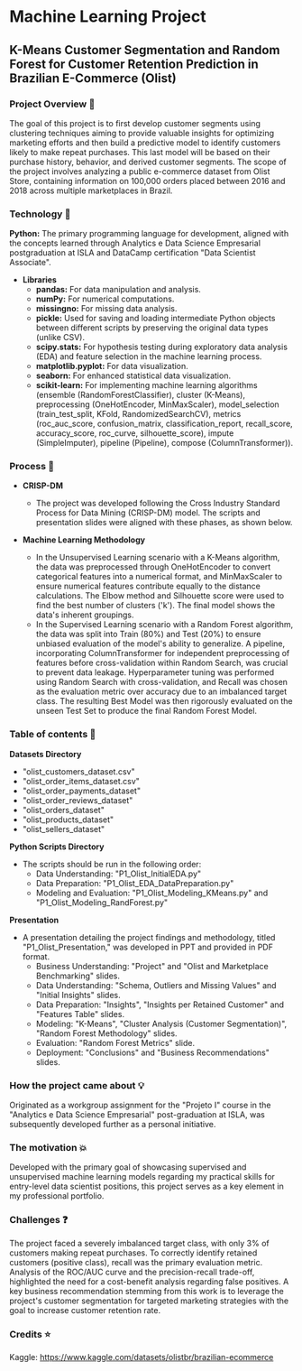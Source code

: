 # Machine Learning Project

## K-Means Customer Segmentation and Random Forest for Customer Retention Prediction in Brazilian E-Commerce (Olist)

### Project Overview 📘

The goal of this project is to first develop customer segments using clustering techniques aiming to provide valuable insights for optimizing marketing efforts and then build a predictive model to identify customers likely to make repeat purchases. This last model will be based on their purchase history, behavior, and derived customer segments. The scope of the project involves analyzing a public e-commerce dataset from Olist Store, containing information on 100,000 orders placed between 2016 and 2018 across multiple marketplaces in Brazil.


### Technology 🐼

**Python:**
The primary programming language for development, aligned with the concepts learned through Analytics e Data Science Empresarial postgraduation at ISLA and
DataCamp certification "Data Scientist Associate".

- **Libraries**
  - **pandas:** For data manipulation and analysis.
  - **numPy:** For numerical computations.
  - **missingno:** For missing data analysis.
  - **pickle:** Used for saving and loading intermediate Python objects between different scripts by preserving the original data types (unlike CSV).
  - **scipy.stats:** For hypothesis testing during exploratory data analysis (EDA) and feature selection in the machine learning process.
  - **matplotlib.pyplot:** For data visualization.
  - **seaborn:** For enhanced statistical data visualization.
  - **scikit-learn:** For implementing machine learning algorithms (ensemble (RandomForestClassifier), cluster (K-Means), preprocessing (OneHotEncoder, MinMaxScaler), model_selection (train_test_split, KFold, RandomizedSearchCV), metrics (roc_auc_score, confusion_matrix, classification_report, recall_score, accuracy_score, roc_curve, silhouette_score), impute (SimpleImputer), pipeline (Pipeline), compose (ColumnTransformer)).


### Process 🔎

- **CRISP-DM** 
  - The project was developed following the Cross Industry Standard Process for Data Mining (CRISP-DM) model. The scripts and presentation slides were aligned with these phases, as shown below.

- **Machine Learning Methodology**
  - In the Unsupervised Learning scenario with a K-Means algorithm, the data was preprocessed through OneHotEncoder to convert categorical features into a numerical format, and MinMaxScaler to ensure numerical features contribute equally to the distance calculations. The Elbow method and Silhouette score were used to find the best number of clusters ('k'). The final model shows the data's inherent groupings.
  - In the Supervised Learning scenario with a Random Forest algorithm, the data was split into Train (80%) and Test (20%) to ensure unbiased evaluation of the model's ability to generalize. A pipeline, incorporating ColumnTransformer for independent preprocessing of features before cross-validation within Random Search, was crucial to prevent data leakage. Hyperparameter tuning was performed using Random Search with cross-validation, and Recall was chosen as the evaluation metric over accuracy due to an imbalanced target class. The resulting Best Model was then rigorously evaluated on the unseen Test Set to produce the final Random Forest Model.


### Table of contents 📝 

**Datasets Directory**
- "olist_customers_dataset.csv"
- "olist_order_items_dataset.csv"
- "olist_order_payments_dataset"
- "olist_order_reviews_dataset"
- "olist_orders_dataset"
- "olist_products_dataset"
- "olist_sellers_dataset"

**Python Scripts Directory**
- The scripts should be run in the following order:
  - Data Understanding: "P1_Olist_InitialEDA.py"
  - Data Preparation: "P1_Olist_EDA_DataPreparation.py"
  - Modeling and Evaluation: "P1_Olist_Modeling_KMeans.py" and "P1_Olist_Modeling_RandForest.py"

**Presentation**
- A presentation detailing the project findings and methodology, titled "P1_Olist_Presentation," was developed in PPT and provided in PDF format.
  - Business Understanding: "Project" and "Olist and Marketplace Benchmarking" slides.
  - Data Understanding: "Schema, Outliers and Missing Values" and "Initial Insights" slides.
  - Data Preparation: "Insights", "Insights per Retained Customer" and "Features Table" slides.
  - Modeling: "K-Means", "Cluster Analysis (Customer Segmentation)", "Random Forest Methodology" slides.
  - Evaluation: "Random Forest Metrics" slide.
  - Deployment: "Conclusions" and "Business Recommendations" slides.


### How the project came about 💡

Originated as a workgroup assignment for the "Projeto I" course in the "Analytics e Data Science Empresarial" post-graduation at ISLA, was subsequently developed further as a personal initiative.


### The motivation 💥

Developed with the primary goal of showcasing supervised and unsupervised machine learning models regarding my practical skills for entry-level data scientist positions, this project serves as a key element in my professional portfolio.


### Challenges ❓

The project faced a severely imbalanced target class, with only 3% of customers making repeat purchases. To correctly identify retained customers (positive class), recall was the primary evaluation metric. Analysis of the ROC/AUC curve and the precision-recall trade-off, highlighted the need for a cost-benefit analysis regarding false positives. A key business recommendation stemming from this work is to leverage the project's customer segmentation for targeted marketing strategies with the goal to increase customer retention rate.  


### Credits ⭐

Kaggle: https://www.kaggle.com/datasets/olistbr/brazilian-ecommerce
